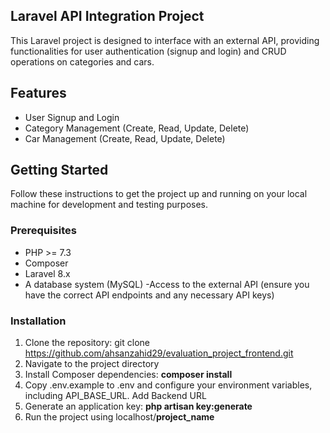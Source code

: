 ## Laravel API Integration Project

This Laravel project is designed to interface with an external API, providing functionalities for user authentication (signup and login) and CRUD operations on categories and cars.

## Features

- User Signup and Login
- Category Management (Create, Read, Update, Delete)
- Car Management (Create, Read, Update, Delete)


## Getting Started

Follow these instructions to get the project up and running on your local machine for development and testing purposes.


### Prerequisites

- PHP >= 7.3
- Composer
- Laravel 8.x
- A database system (MySQL)
-Access to the external API (ensure you have the correct API endpoints and any necessary API keys)

### Installation

1. Clone the repository:
   git clone https://github.com/ahsanzahid29/evaluation_project_frontend.git
2. Navigate to the project directory
3. Install Composer dependencies:
   <b>composer install</b>
4. Copy .env.example to .env and configure your environment variables, including API_BASE_URL. Add Backend URL
5. Generate an application key:
   <b>php artisan key:generate</b>
5.  Run the project using localhost/<b>project_name</b>
